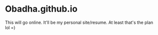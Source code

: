 # Obadha.github.io
This will go online. It'll be my personal site/resume. At least that's the plan lol =) 
